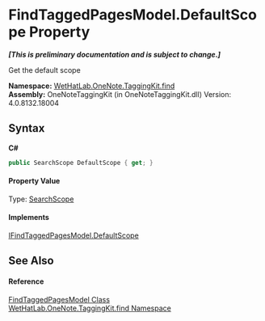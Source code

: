 # FindTaggedPagesModel.DefaultScope Property 
 _**\[This is preliminary documentation and is subject to change.\]**_

Get the default scope

**Namespace:**&nbsp;<a href="0e3a8efd-07d2-1709-b1cd-709153222081">WetHatLab.OneNote.TaggingKit.find</a><br />**Assembly:**&nbsp;OneNoteTaggingKit (in OneNoteTaggingKit.dll) Version: 4.0.8132.18004

## Syntax

**C#**<br />
``` C#
public SearchScope DefaultScope { get; }
```


#### Property Value
Type: <a href="8e6adcff-7174-4ef1-6f26-1dcd37a6e6fe">SearchScope</a>

#### Implements
<a href="38fbec98-3c19-429c-1c49-7e45e304141d">IFindTaggedPagesModel.DefaultScope</a><br />

## See Also


#### Reference
<a href="61df9a94-5b66-19be-5b06-1d28184da999">FindTaggedPagesModel Class</a><br /><a href="0e3a8efd-07d2-1709-b1cd-709153222081">WetHatLab.OneNote.TaggingKit.find Namespace</a><br />